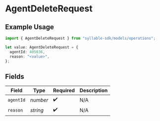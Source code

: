 # AgentDeleteRequest

## Example Usage

```typescript
import { AgentDeleteRequest } from "syllable-sdk/models/operations";

let value: AgentDeleteRequest = {
  agentId: 405036,
  reason: "<value>",
};
```

## Fields

| Field              | Type               | Required           | Description        |
| ------------------ | ------------------ | ------------------ | ------------------ |
| `agentId`          | *number*           | :heavy_check_mark: | N/A                |
| `reason`           | *string*           | :heavy_check_mark: | N/A                |